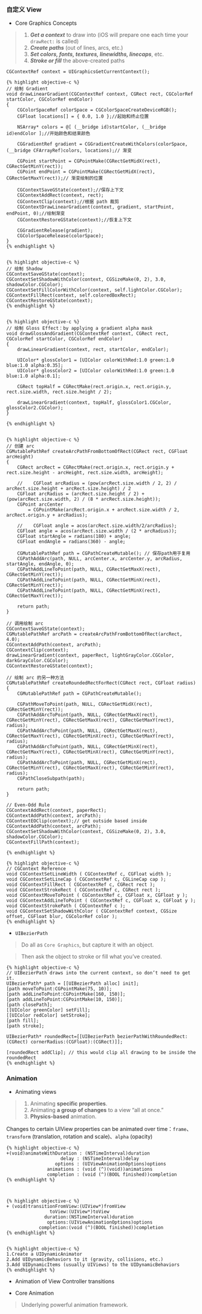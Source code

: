 ### 自定义 View

- Core Graphics Concepts

> 1. **_Get a context_** to draw into (iOS will prepare one each time your `drawRect:` is called)
> 2. **_Create paths_** (out of lines, arcs, etc.)
> 3. **_Set colors, fonts, textures, linewidths, linecaps_**, etc.
> 4. **_Stroke or fill_** the above-created paths

`CGContextRef context = UIGraphicsGetCurrentContext();`


    {% highlight objective-c %}
    // 绘制 Gradient
    void drawLinearGradient(CGContextRef context, CGRect rect, CGColorRef startColor, CGColorRef endColor)
    {
        CGColorSpaceRef colorSpace = CGColorSpaceCreateDeviceRGB();
        CGFloat locations[] = { 0.0, 1.0 };//起始和终止位置

        NSArray* colors = @[ (__bridge id)startColor, (__bridge id)endColor ];//开始颜色和结束颜色

        CGGradientRef gradient = CGGradientCreateWithColors(colorSpace, (__bridge CFArrayRef)colors, locations);// 渐变

        CGPoint startPoint = CGPointMake(CGRectGetMidX(rect), CGRectGetMinY(rect));
        CGPoint endPoint = CGPointMake(CGRectGetMidX(rect), CGRectGetMaxY(rect));// 渐变绘制的位置

        CGContextSaveGState(context);//保存上下文
        CGContextAddRect(context, rect);
        CGContextClip(context);//根据 path 裁剪
        CGContextDrawLinearGradient(context, gradient, startPoint, endPoint, 0);//绘制渐变
        CGContextRestoreGState(context);//恢复上下文

        CGGradientRelease(gradient);
        CGColorSpaceRelease(colorSpace);
    }
    {% endhighlight %}


    {% highlight objective-c %}
    // 绘制 Shadow
    CGContextSaveGState(context);
    CGContextSetShadowWithColor(context, CGSizeMake(0, 2), 3.0, shadowColor.CGColor);
    CGContextSetFillColorWithColor(context, self.lightColor.CGColor);
    CGContextFillRect(context, self.coloredBoxRect);
    CGContextRestoreGState(context);
    {% endhighlight %}


    {% highlight objective-c %}
    // 绘制 Gloss Effect：by applying a gradient alpha mask
    void drawGlossAndGradient(CGContextRef context, CGRect rect, CGColorRef startColor, CGColorRef endColor)
    {
        drawLinearGradient(context, rect, startColor, endColor);

        UIColor* glossColor1 = [UIColor colorWithRed:1.0 green:1.0 blue:1.0 alpha:0.35];
        UIColor* glossColor2 = [UIColor colorWithRed:1.0 green:1.0 blue:1.0 alpha:0.1];

        CGRect topHalf = CGRectMake(rect.origin.x, rect.origin.y, rect.size.width, rect.size.height / 2);

        drawLinearGradient(context, topHalf, glossColor1.CGColor, glossColor2.CGColor);
    }

    {% endhighlight %}


    {% highlight objective-c %}
    // 创建 arc
    CGMutablePathRef createArcPathFromBottomOfRect(CGRect rect, CGFloat arcHeight)
    {
        CGRect arcRect = CGRectMake(rect.origin.x, rect.origin.y + rect.size.height - arcHeight, rect.size.width, arcHeight);

        //    CGFloat arcRadius = (pow(arcRect.size.width / 2, 2) / arcRect.size.height + arcRect.size.height) / 2
        CGFloat arcRadius = (arcRect.size.height / 2) + (pow(arcRect.size.width, 2) / (8 * arcRect.size.height));
        CGPoint arcCenter
            = CGPointMake(arcRect.origin.x + arcRect.size.width / 2, arcRect.origin.y + arcRadius);

        //    CGFloat angle = acos(arcRect.size.width/2/arcRadius);
        CGFloat angle = acos(arcRect.size.width / (2 * arcRadius));
        CGFloat startAngle = radians(180) + angle;
        CGFloat endAngle = radians(360) - angle;

        CGMutablePathRef path = CGPathCreateMutable(); // 保存path用于复用
        CGPathAddArc(path, NULL, arcCenter.x, arcCenter.y, arcRadius, startAngle, endAngle, 0);
        CGPathAddLineToPoint(path, NULL, CGRectGetMaxX(rect), CGRectGetMinY(rect));
        CGPathAddLineToPoint(path, NULL, CGRectGetMinX(rect), CGRectGetMinY(rect));
        CGPathAddLineToPoint(path, NULL, CGRectGetMinX(rect), CGRectGetMaxY(rect));

        return path;
    }

    // 调用绘制 arc
    CGContextSaveGState(context);
    CGMutablePathRef arcPath = createArcPathFromBottomOfRect(arcRect, 4.0);
    CGContextAddPath(context, arcPath);
    CGContextClip(context);
    drawLinearGradient(context, paperRect, lightGrayColor.CGColor, darkGrayColor.CGColor);
    CGContextRestoreGState(context);

    // 绘制 arc 的另一种方法
    CGMutablePathRef createRoundedRectForRect(CGRect rect, CGFloat radius)
    {
        CGMutablePathRef path = CGPathCreateMutable();

        CGPathMoveToPoint(path, NULL, CGRectGetMidX(rect), CGRectGetMinY(rect));
        CGPathAddArcToPoint(path, NULL, CGRectGetMaxX(rect), CGRectGetMinY(rect), CGRectGetMaxX(rect), CGRectGetMaxY(rect), radius);
        CGPathAddArcToPoint(path, NULL, CGRectGetMaxX(rect), CGRectGetMaxY(rect), CGRectGetMinX(rect), CGRectGetMaxY(rect), radius);
        CGPathAddArcToPoint(path, NULL, CGRectGetMinX(rect), CGRectGetMaxY(rect), CGRectGetMinX(rect), CGRectGetMinY(rect), radius);
        CGPathAddArcToPoint(path, NULL, CGRectGetMinX(rect), CGRectGetMinY(rect), CGRectGetMaxX(rect), CGRectGetMinY(rect), radius);
        CGPathCloseSubpath(path);

        return path;
    }

    // Even-Odd Rule
    CGContextAddRect(context, paperRect);
    CGContextAddPath(context, arcPath);
    CGContextEOClip(context);// get outside based inside
    CGContextAddPath(context, arcPath);
    CGContextSetShadowWithColor(context, CGSizeMake(0, 2), 3.0, shadowColor.CGColor);
    CGContextFillPath(context);

    {% endhighlight %}

    {% highlight objective-c %}
    // CGContext Reference
    void CGContextSetLineWidth ( CGContextRef c, CGFloat width );
    void CGContextSetLineCap ( CGContextRef c, CGLineCap cap );
    void CGContextFillRect ( CGContextRef c, CGRect rect );
    void CGContextStrokeRect ( CGContextRef c, CGRect rect );
    void CGContextMoveToPoint ( CGContextRef c, CGFloat x, CGFloat y );
    void CGContextAddLineToPoint ( CGContextRef c, CGFloat x, CGFloat y );
    void CGContextStrokePath ( CGContextRef c );
    void CGContextSetShadowWithColor ( CGContextRef context, CGSize offset, CGFloat blur, CGColorRef color );
    {% endhighlight %}

- `UIBezierPath`

> Do all as `Core Graphics`, but capture it with an object.

> Then ask the object to stroke or fill what you’ve created.

    {% highlight objective-c %}
    // UIBezierPath draws into the current context, so don’t need to get it.
    UIBezierPath* path = [[UIBezierPath alloc] init];
    [path moveToPoint:CGPointMake(75, 10)];
    [path addLineToPoint:CGPointMake(160, 150)];
    [path addLineToPoint:CGPointMake(10, 150)];
    [path closePath];
    [[UIColor greenColor] setFill];
    [[UIColor redColor] setStroke];
    [path fill];
    [path stroke];

    UIBezierPath* roundedRect=[[UIBezierPath bezierPathWithRoundedRect:(CGRect) cornerRadius:(CGFloat):(CGRect)]];

    [roundedRect addClip]; // this would clip all drawing to be inside the roundedRect
    {% endhighlight %}



### Animation

- Animating views
> 1. Animating **specific properties**.
> 2. Animating **a group of changes** to a view “all at once.”
> 3. **Physics-based** animation.

Changes to certain UIView properties can be animated over time：`frame`、`transform` (translation, rotation and scale)、`alpha` (opacity)


    {% highlight objective-c %}
    +(void)animateWithDuration : (NSTimeInterval)duration
                        delay : (NSTimeInterval)delay
                      options : (UIViewAnimationOptions)options
                   animations : (void (^)(void))animations
                   completion : (void (^)(BOOL finished))completion
    {% endhighlight %}



    {% highlight objective-c %}
    + (void)transitionFromView:(UIView*)fromView
                    toView:(UIView*)toView
                  duration:(NSTimeInterval)duration
                   options:(UIViewAnimationOptions)options
                completion:(void (^)(BOOL finished))completion
    {% endhighlight %}


    {% highlight objective-c %}
    1.Create a UIDynamicAnimator
    2.Add UIDynamicBehaviors to it (gravity, collisions, etc.)
    3.Add UIDynamicItems (usually UIViews) to the UIDynamicBehaviors
    {% endhighlight %}

- Animation of View Controller transitions


- Core Animation
> Underlying powerful animation framework.
